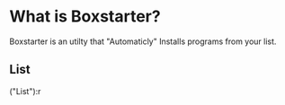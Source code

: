 # What is Boxstarter?
Boxstarter is an utilty that "Automaticly" Installs programs from your list.
## List
("List"):r
